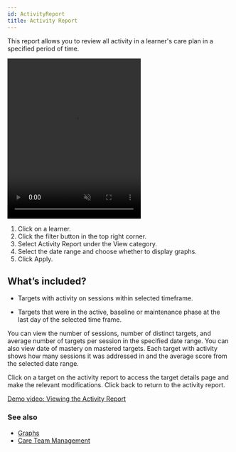 ```yaml
---
id: ActivityReport
title: Activity Report
---
```

This report allows you to review all activity in a learner's care plan in a specified period of time. 

<video width="300" height="360" autoPlay muted loop playsInline>
  <source src="/img/ActivityReport.mp4" type="video/mp4" />
  Your browser does not support the video tag.
</video>

1. Click on a learner. 
2. Click the filter button in the top right corner. 
3. Select Activity Report under the View category. 
4. Select the date range and choose whether to display graphs. 
5. Click Apply. 

## What’s included? 

- Targets with activity on sessions within selected timeframe.  

- Targets that were in the active, baseline or maintenance phase at the last day of the selected time frame.  

You can view the number of sessions, number of distinct targets, and average number of targets per session in the specified date range. You can also view date of mastery on mastered targets. Each target with activity shows how many sessions it was addressed in and the average score from the selected date range.

Click on a target on the activity report to access the target details page and make the relevant modifications. Click back to return to the activity report.

[Demo video: Viewing the Activity Report](https://youtu.be/MltVclMUltI "Title")

### See also
- [Graphs](CarePlan/Graphs.md)
- [Care Team Management](Reports/CareTeamManagement.md)